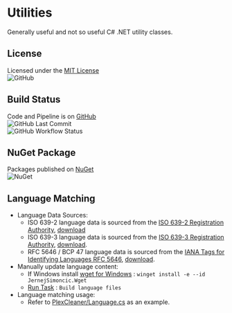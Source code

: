 # Utilities

Generally useful and not so useful C# .NET utility classes.

## License

Licensed under the [MIT License](./LICENSE)\
![GitHub](https://img.shields.io/github/license/ptr727/Utilities)

## Build Status

Code and Pipeline is on [GitHub](https://github.com/ptr727/Utilities)\
![GitHub Last Commit](https://img.shields.io/github/last-commit/ptr727/Utilities?logo=github)\
![GitHub Workflow Status](https://img.shields.io/github/actions/workflow/status/ptr727/Utilities/BuildPublishPipeline.yml?logo=github)

## NuGet Package

Packages published on [NuGet](https://www.nuget.org/packages/InsaneGenius.Utilities/)\
![NuGet](https://img.shields.io/nuget/v/InsaneGenius.Utilities?logo=nuget)

## Language Matching

- Language Data Sources:
  - ISO 639-2 language data is sourced from the [ISO 639-2 Registration Authority](https://www.loc.gov/standards/iso639-2/langhome.html), [download](https://www.loc.gov/standards/iso639-2/ISO-639-2_utf-8.txt)
  - ISO 639-3 language data is sourced from the [ISO 639-3 Registration Authority](https://iso639-3.sil.org/), [download](https://iso639-3.sil.org/sites/iso639-3/files/downloads/iso-639-3.tab).
  - RFC 5646 / BCP 47 language data is sourced from the [IANA Tags for Identifying Languages RFC 5646](https://www.rfc-editor.org/rfc/rfc5646.html), [download](https://www.iana.org/assignments/language-subtag-registry/language-subtag-registry).
- Manually update language content:
  - If Windows install [wget for Windows](https://winget.run/pkg/JernejSimoncic/Wget) : `winget install -e --id JernejSimoncic.Wget`
  - [Run Task](./.vscode/tasks.json) : `Build language files`
- Language matching usage:
  - Refer to [PlexCleaner/Language.cs](https://github.com/ptr727/PlexCleaner/blob/main/PlexCleaner/Language.cs) as an example.
